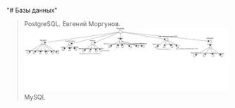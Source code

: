 "# Базы данных"

> PostgreSQL. Евгений Моргунов.
![alt text](https://github.com/AlbertSadykovOfficial/databases/blob/main/PostgreSQL/structure.jpg)
> MySQL